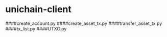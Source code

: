 # unichain-client

####create_account.py
####create_asset_tx.py
####transfer_asset_tx.py
####tx_list.py
####UTXO.py
